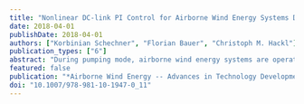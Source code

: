 ```yaml
---
title: "Nonlinear DC-link PI Control for Airborne Wind Energy Systems During Pumping Mode"
date: 2018-04-01
publishDate: 2018-04-01
authors: ["Korbinian Schechner", "Florian Bauer", "Christoph M. Hackl"]
publication_types: ["6"]
abstract: "During pumping mode, airborne wind energy systems are operated in two phases: A power generating reel-out phase and a power dissipating reel-in phase. The ground winch is connected via a DC-link voltage source converter to the grid. The control of its DC-link voltage is a challenging task due to the bidirectional power flow over the DC-link. Two PI controller designs are discussed: the classical PI controller with constant parameters and a nonlinear PI controller with online parameter adjustment. Based on a worst-case analysis of the physical properties, bounds on the constant parameters of the classical PI controller are derived leading to a conservative design to assure a stable operation also during the reel-in phase where the system dynamics are non-minimum phase. To overcome these limitations in the closed-loop bandwidth, a nonlinear PI controller is proposed which adjusts its parameters online. For controller design, the linearized system model is used and the controller parameters are computed via “online pole placement”. Simulation results illustrate robustness, stability and improved control performance of the proposed nonlinear PI controller in comparison to the classical PI controller."
featured: false
publication: "*Airborne Wind Energy -- Advances in Technology Development and Research*"
doi: "10.1007/978-981-10-1947-0_11"
---
```


